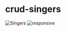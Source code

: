 # crud-singers
![Singers](https://user-images.githubusercontent.com/100318892/197963763-831df391-3a17-49ec-9666-516cbdad2f9a.jpg)
![responsive](https://user-images.githubusercontent.com/100318892/197963802-813f6ed6-3e4d-4b08-9652-38e6fd704a8d.jpg)
